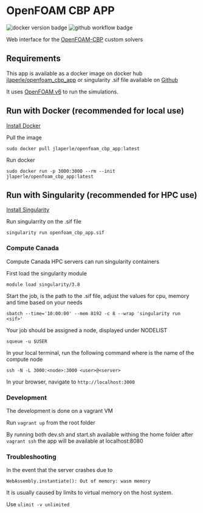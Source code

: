 # OpenFOAM CBP APP
![docker version badge](https://img.shields.io/docker/v/jlaperle/openfoam_cbp_app?color=blue&sort=semver&dummy=unused)
![github workflow badge](https://img.shields.io/github/workflow/status/laperlej/openfoam_cbp_app/CI/main?dummy=unused)

Web interface for the [OpenFOAM-CBP](https://gitlab.ethz.ch/openfoam-cbp) custom solvers

## Requirements

This app is available as a docker image on docker hub [jlaperle/openfoam_cbp_app](https://hub.docker.com/repository/docker/jlaperle/openfoam_gui) or singularity .sif file available on [Github](https://github.com/laperlej/openfoam_cbp_app/releases)

It uses [OpenFOAM v6](https://openfoam.org/version/6/) to run the simulations.

## Run with Docker (recommended for local use)
[Install Docker](https://docs.docker.com/get-docker/)

Pull the image

```
sudo docker pull jlaperle/openfoam_cbp_app:latest
```

Run docker

```
sudo docker run -p 3000:3000 --rm --init jlaperle/openfoam_cbp_app:latest
```

## Run with Singularity (recommended for HPC use)
[Install Singularity](https://sylabs.io/guides/3.0/user-guide/installation.html)

Run singularrity on the .sif file

`singularity run openfoam_cbp_app.sif`

### Compute Canada
Compute Canada HPC servers can run singularity containers

First load the singularity module

`module load singularity/3.8`

Start the job, <sif> is the path to the .sif file, adjust the values for cpu, memory and time based on your needs

`sbatch --time='10:00:00' --mem 8192 -c 8 --wrap 'singularity run <sif>'`

Your job should be assigned a node, displayed under NODELIST

`squeue -u $USER`

In your local terminal, run the following command where <node> is the name of the compute node

`ssh -N -L 3000:<node>:3000 <user>@<server>`

In your browser, navigate to `http://localhost:3000`

### Development

The development is done on a vagrant VM

Run `vagrant up` from the root folder

By running both dev.sh and start.sh available withing the home folder after `vagrant ssh` the app will be available at localhost:8080

### Troubleshooting

In the event that the server crashes due to 

`WebAssembly.instantiate(): Out of memory: wasm memory` 

It is usually caused by limits to virtual memory on the host system. 

Use `ulimit -v unlimited`